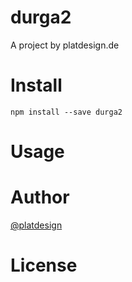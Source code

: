 # durga2

A project by platdesign.de


# Install

`npm install --save durga2`

# Usage


# Author

[@platdesign](https://twitter.com/platdesign)

# License
